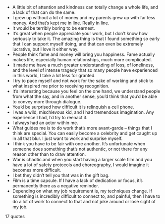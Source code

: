  - A little bit of attention and kindness can totally change a whole life, and a lack of that can do the same.
 - I grew up without a lot of money and my parents grew up with far less money. And that’s kept me in line. Really in line.
 - It would be terribly boring to be earnest.
 - It’s great when people appreciate your work, but I don’t know how seriously to take it. The amazing thing is that I found something so early that I can support myself doing, and that can even be extremely lucrative, but I love it either way.
 - People think fame and money will bring you happiness. Fame actually makes life, especially human relationships, much more complicated.
 - It made me have a much greater understanding of loss, of loneliness, and the level of intense tragedy that so many people have experienced in this world, I take a lot less for granted.
 - I try to pace myself and not work for the sake of working and stick to what inspired me prior to receiving recognition.
 - It’s interesting because you feel on the one hand, we understand people from what the say, and in another sense, you’d think that you’d be able to convey more through dialogue.
 - You’d be surprised how difficult it is relinquish a cell phone.
 - I was a wild, mischievous kid, and I had tremendous imagination. Any experience I had, I’d try to reenact it.
 - I always had an actor within me.
 - What guides me is to do work that’s more avant-garde – things that I think are special. You can easily become a celebrity and get caught up in all that blur. I just want to work and surprise myself.
 - I think you have to be fair with one another. It’s unfortunate when someone does something that’s not authentic, or not there for any reason other than to draw attention.
 - War is chaotic and when you start having a larger scale film and you have a lot of safety protocols and choreography, I would imagine it becomes more difficult.
 - I bet they didn’t tell you that was in the gift bag.
 - Film is a time capsule. If I have a lack of dedication or focus, it’s permanently there as a negative reminder.
 - Depending on what my job requirement is, my techniques change. If something is incredibly difficult to connect to, and painful, then I have to do a lot of work to connect to that and not joke around or lose sight of my job.

17 quotes